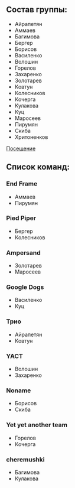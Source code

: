 ## Состав группы:
* Айрапетян
* Аммаев
* Багимова
* Бергер
* Борисов
* Василенко
* Волошин
* Горелов
* Захаренко
* Золотарев
* Ковтун
* Колесников
* Кочерга
* Кулакова
* Куц
* Маросеев
* Пирумян
* Скиба
* Хритоненков

[Посещение](https://docs.google.com/spreadsheets/d/1nqCRnxQ8e4WUuJopnV718vXQG6LPi29PySZhQeGYSOw/edit#gid=0)

## Список команд:

### End Frame
* Аммаев
* Пирумян

### Pied Piper
* Бергер
* Колесников

### Ampersand
* Золотарев
* Маросеев

### Google Dogs
* Василенко
* Куц

### Трио
* Айрапетян
* Ковтун

### YACT
* Волошин
* Захаренко

### Noname
* Борисов
* Скиба

### Yet yet another team
* Горелов
* Кочерга

### cheremushki
* Багимова
* Кулакова
